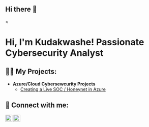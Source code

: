 ## Hi there 👋

<<h1>Hi, I'm Kudakwashe! Passionate Cybersecurity Analyst </h1>

<h2>👨‍💻 My Projects:</h2>

- <b>Azure/Cloud Cybersewcurity Projects</b>
  - [Creating a Live SOC / Honeynet in Azure](https://github.com/KudaGotora/Azure-SOC)

<h2> 🤳 Connect with me:</h2>


[<img align="left" alt="Kudakwashe | LinkedIn" width="22px" src="https://cdn.jsdelivr.net/npm/simple-icons@v3/icons/linkedin.svg" />][linkedin]
[<img align="left" alt="Kudakwashe | Instagram" width="22px" src="https://cdn.jsdelivr.net/npm/simple-icons@v3/icons/instagram.svg" />][instagram]


[instagram]:https://www.instagram.com/kuda.gotora/
[linkedin]:www.linkedin.com/in/kudakwashe-gotora-a740a1316
